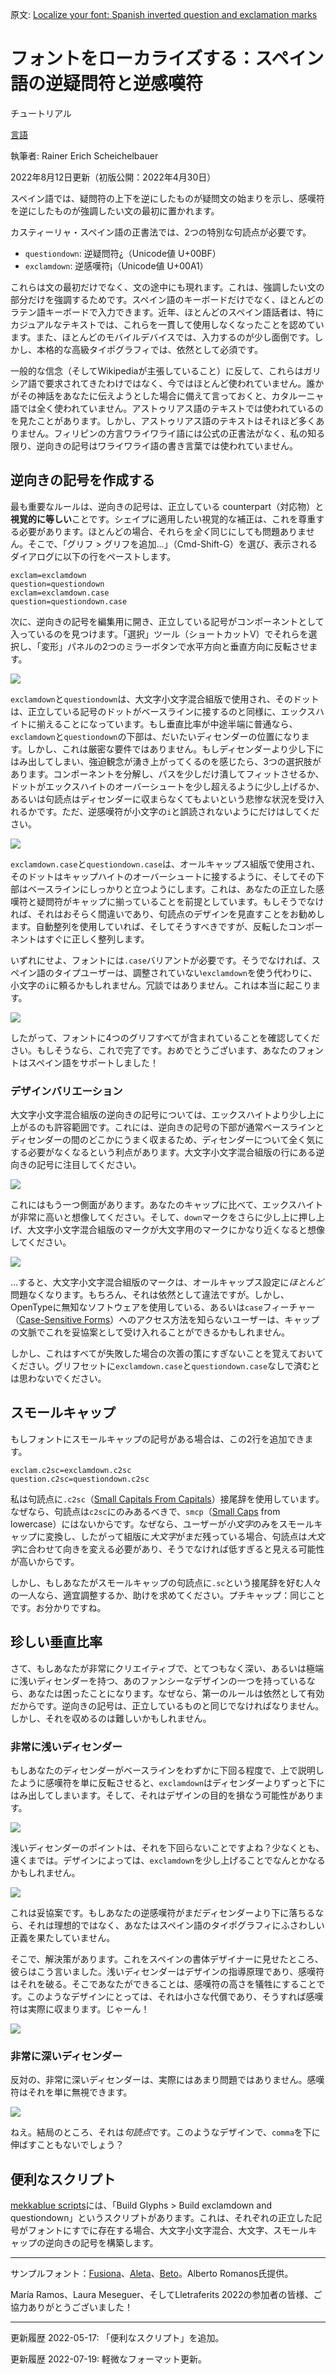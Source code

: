 原文: [Localize your font: Spanish inverted question and exclamation marks](https://glyphsapp.com/learn/localize-your-font-spanish-inverted-question-and-exclamation-marks)
# フォントをローカライズする：スペイン語の逆疑問符と逆感嘆符

チュートリアル

[ 言語 ](https://glyphsapp.com/learn?q=languages)

執筆者: Rainer Erich Scheichelbauer

2022年8月12日更新（初版公開：2022年4月30日）

スペイン語では、疑問符の上下を逆にしたものが疑問文の始まりを示し、感嘆符を逆にしたものが強調したい文の最初に置かれます。

カスティーリャ・スペイン語の正書法では、2つの特別な句読点が必要です。

*   `questiondown`: 逆疑問符¿（Unicode値 U+00BF）
*   `exclamdown`: 逆感嘆符¡（Unicode値 U+00A1）

これらは文の最初だけでなく、文の途中にも現れます。これは、強調したい文の部分だけを強調するためです。スペイン語のキーボードだけでなく、ほとんどのラテン語キーボードで入力できます。近年、ほとんどのスペイン語話者は、特にカジュアルなテキストでは、これらを一貫して使用しなくなったことを認めています。また、ほとんどのモバイルデバイスでは、入力するのが少し面倒です。しかし、本格的な高級タイポグラフィでは、依然として必須です。

一般的な信念（そしてWikipediaが主張していること）に反して、これらはガリシア語で要求されてきたわけではなく、今ではほとんど使われていません。誰かがその神話をあなたに伝えようとした場合に備えて言っておくと、カタルーニャ語では全く使われていません。アストゥリアス語のテキストでは使われているのを見たことがあります。しかし、アストゥリアス語のテキストはそれほど多くありません。フィリピンの方言ワライワライ語には公式の正書法がなく、私の知る限り、逆向きの記号はワライワライ語の書き言葉では使われていません。

## 逆向きの記号を作成する

最も重要なルールは、逆向きの記号は、正立している counterpart（対応物）と**視覚的に等しい**ことです。シェイプに適用したい視覚的な補正は、これを尊重する必要があります。ほとんどの場合、それらを*全く*同じにしても問題ありません。そこで、「グリフ > グリフを追加…」（Cmd-Shift-G）を選び、表示されるダイアログに以下の行をペーストします。

```
exclam=exclamdown
question=questiondown
exclam=exclamdown.case
question=questiondown.case
```
次に、逆向きの記号を編集用に開き、正立している記号がコンポーネントとして入っているのを見つけます。「選択」ツール（ショートカットV）でそれらを選択し、「変形」パネルの2つのミラーボタンで水平方向と垂直方向に反転させます。

![](images/flip-component.gif)

`exclamdown`と`questiondown`は、大文字小文字混合組版で使用され、そのドットは、正立している記号のドットがベースラインに接するのと同様に、エックスハイトに揃えることになっています。もし垂直比率が中途半端に普通なら、`exclamdown`と`questiondown`の下部は、だいたいディセンダーの位置になります。しかし、これは厳密な要件ではありません。もしディセンダーより少し下にはみ出してしまい、強迫観念が湧き上がってくるのを感じたら、3つの選択肢があります。コンポーネントを分解し、パスを少しだけ潰してフィットさせるか、ドットがエックスハイトのオーバーシュートを少し超えるように少し上げるか、あるいは句読点はディセンダーに収まらなくてもよいという悲惨な状況を受け入れるかです。ただ、逆感嘆符が小文字の`i`と誤読されないようにだけはしてください。

![](images/align-with-xht.png)

`exclamdown.case`と`questiondown.case`は、オールキャップス組版で使用され、そのドットはキャップハイトのオーバーシュートに接するように、そしてその下部はベースラインにしっかりと立つようにします。これは、あなたの正立した感嘆符と疑問符がキャップに揃っていることを前提としています。もしそうでなければ、それはおそらく間違いであり、句読点のデザインを見直すことをお勧めします。自動整列を使用していれば、そしてそうすべきですが、反転したコンポーネントはすぐに正しく整列します。

いずれにせよ、フォントには`.case`バリアントが必要です。そうでなければ、スペイン語のタイプユーザーは、調整されていない`exclamdown`を使う代わりに、小文字の`i`に頼るかもしれません。冗談ではありません。これは本当に起こります。

![](images/hola.jpg)

したがって、フォントに4つのグリフすべてが含まれていることを確認してください。もしそうなら、これで完了です。おめでとうございます、あなたのフォントはスペイン語をサポートしました！

### デザインバリエーション

大文字小文字混合組版の逆向きの記号については、エックスハイトより少し上に上がるのも許容範囲です。これには、逆向きの記号の下部が通常ベースラインとディセンダーの間のどこかにうまく収まるため、ディセンダーについて全く気にする必要がなくなるという利点があります。大文字小文字混合組版の行にある逆向きの記号に注目してください。

![](images/bit-above-xht.png)

これにはもう一つ側面があります。あなたのキャップに比べて、エックスハイトが非常に高いと想像してください。そして、`down`マークをさらに少し上に押し上げ、大文字小文字混合組版のマークが大文字用のマークにかなり近くなると想像してください。

![](images/bit-above-xht-serif.png)

…すると、大文字小文字混合組版のマークは、オールキャップス設定に*ほとんど*問題なくなります。もちろん、それは依然として違法ですが。しかし、OpenTypeに無知なソフトウェアを使用している、あるいは`case`フィーチャー（[Case-Sensitive Forms](https://docs.microsoft.com/en-us/typography/opentype/spec/features_ae#tag-case)）へのアクセス方法を知らないユーザーは、キャップの文脈でこれを妥協案として受け入れることができるかもしれません。

しかし、これはすべてが失敗した場合の次善の策にすぎないことを覚えておいてください。グリフセットに`exclamdown.case`と`questiondown.case`なしで済むとは思わないでください。

## スモールキャップ

もしフォントにスモールキャップの記号がある場合は、この2行を追加できます。
```
exclam.c2sc=exclamdown.c2sc
question.c2sc=questiondown.c2sc
```
私は句読点に`.c2sc`（[Small Capitals From Capitals](https://docs.microsoft.com/en-us/typography/opentype/spec/features_ae#tag-c2sc)）接尾辞を使用しています。なぜなら、句読点は`c2sc`にのみあるべきで、`smcp`（[Small Caps](https://docs.microsoft.com/en-us/typography/opentype/spec/features_pt#tag-smcp) from lowercase）にはないからです。なぜなら、ユーザーが*小文字*のみをスモールキャップに変換し、したがって組版に*大文字*がまだ残っている場合、句読点は*大文字*に合わせて向きを変える必要があり、そうでなければ低すぎると見える可能性が高いからです。

しかし、もしあなたがスモールキャップの句読点に`.sc`という接尾辞を好む人々の一人なら、適宜調整するか、助けを求めてください。プチキャップ：同じことです。お分かりですね。

## 珍しい垂直比率

さて、もしあなたが非常にクリエイティブで、とてつもなく深い、あるいは極端に浅いディセンダーを持つ、あのファンシーなデザインの一つを持っているなら、あなたは困ったことになります。なぜなら、第一のルールは依然として有効だからです。逆向きの記号は、正立しているものと同じでなければなりません。しかし、それを収めるのは難しいかもしれません。

### 非常に浅いディセンダー

もしあなたのディセンダーがベースラインをわずかに下回る程度で、上で説明したように感嘆符を単に反転させると、`exclamdown`はディセンダーよりずっと下にはみ出してしまいます。そして、それはデザインの目的を損なう可能性があります。

![](images/shallow-descender-1.png)

浅いディセンダーのポイントは、それを下回らないことですよね？少なくとも、遠くまでは。デザインによっては、`exclamdown`を少し上げることでなんとかなるかもしれません。

![](images/shallow-descender-2.png)

これは妥協案です。もしあなたの逆感嘆符がまだディセンダーより下に落ちるなら、それは理想的ではなく、あなたはスペイン語のタイポグラフィにふさわしい正義を果たしていません。

そこで、解決策があります。これをスペインの書体デザイナーに見せたところ、彼らはこう言いました。浅いディセンダーはデザインの指導原理であり、感嘆符はそれを破る。そこであなたができることは、感嘆符の高さを犠牲にすることです。このようなデザインにとっては、それは小さな代償であり、そうすれば感嘆符は実際に収まります。じゃーん！

![](images/shallow-descender-3.png)

### 非常に深いディセンダー

反対の、非常に深いディセンダーは、実際にはあまり問題ではありません。感嘆符はそれを単に無視できます。

![](images/deep-descender.png)

ねえ。結局のところ、それは*句読点*です。このようなデザインで、`comma`を下に伸ばすこともないでしょう？

## 便利なスクリプト

[mekkablue scripts](glyphsapp3://showplugin/mekkablue%20scripts)には、「Build Glyphs > Build exclamdown and questiondown」というスクリプトがあります。これは、それぞれの正立した記号がフォントにすでに存在する場合、大文字小文字混合、大文字、スモールキャップの逆向きの記号を構築します。

---
サンプルフォント：[Fusiona](https://brandingwithtype.com/typefaces/bw-fusiona)、[Aleta](https://brandingwithtype.com/typefaces/bw-aleta)、[Beto](https://brandingwithtype.com/typefaces/bw-beto)。Alberto Romanos氏提供。

María Ramos、Laura Meseguer、そしてLletraferits 2022の参加者の皆様、ご協力ありがとうございました！

---

更新履歴 2022-05-17: 「便利なスクリプト」を追加。

更新履歴 2022-07-19: 軽微なフォーマット更新。